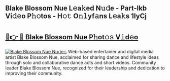 ## Blake Blossom Nue L𝚎a𝚔ed N𝚞𝚍e - Part-Ikb Vi𝚍𝚎o P𝚑𝚘tos - H𝚘𝚝 O𝚗𝚕yf𝚊ns L𝚎a𝚔s 1IyCj

# <h2><a href="http://kf2gwng.oniu.top/?m=Blake+Blossom+Nue">🔗👉 🔴 Blake Blossom Nue P𝚑ot𝚘𝚜 V𝚒d𝚎o</a></h2>

[![Blake Blossom Nue Nu𝚍e𝚜](https://i.imgur.com/0qMVB7G.gif)](http://kf2gwng.oniu.top/?m=Blake+Blossom+Nue)
Web-based entertainer and digital media artist Blake Blossom Nue, acclaimed for sharing dance and lifestyle ideas through solo and collaborative dance acts and short videos. Community leader Blake Blossom Nue, recognized for their leadership and dedication to improving their community.  
